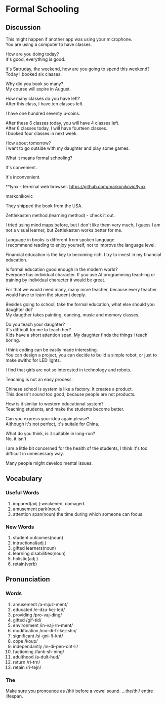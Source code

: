 # Formal Schooling
## Discussion
This might happen if another app was using your microphone.  
You are using a computer to have classes.  

How are you doing today?  
It's good, everything is good.  

It's Satruday, the weekend, how are you going to spend this weekend?  
Today I booked six classes.  

Why did you book so many?  
My course will expire in August.  

How many classes do you have left?  
After this class, I have ten classes left.  

I have one hundred seventy u-coins.  

After these 6 classes today, you will have 4 classes left.  
After 6 classes today, I will have fourteen classes.  
I booked four classes in next week.  

How about tomorrow?  
I want to go outside with my daughter and play some games.

What it means formal schooling?  

It's convenient.  

It's inconvenient.  

**lynx - terminal web browser. https://github.com/markonikovic/lynx

markonikovic

They shipped the book from the USA.  

Zettlekasten method.(learning method) - check it out.  

I tried using mind maps before, but I don't like them very much, I guess I am not a visual learner, but Zettlekasten works better for me.  

Language in books is different from spoken language.  
I recommend reading to enjoy yourself, not to improve the language level.  

Financial education is the key to becoming rich. I try to invest in my financial education.   

Is formal education good enough in the modern world?  
Everyone has individual character. If you use AI programming teaching or training by individual character it would be great.   

For that we would need many, many more teacher, because every teacher would have to learn the student deeply.  

Besides going to school, take the formal education, what else should you daughter do?  
My daugther takes painting, dancing, music and memory classes.  

Do you teach your daughter?  
It's difficult for me to teach her?  
Kids have a short attention span. My daughter finds the things I teach boring.   

I think coding can be easily made interesting.  
You can design a project, you can decide to build a simple robot, or just to make swithc for LED lights.  

I find that girls are not so interested in technology and robots.  

Teaching is not an easy process.  

Chinese school is system is like a factory. It creates a product.  
This doesn't sound too good, because people are not products.  

How is it similar to western educational system?  
Teaching students, and make the students become better.  

Can you express your idea again please?  
Although it's not perfect, it's suitale for China.  

What do you think, is it suitable in long-run?  
No, it isn't.  

I am a little bit concerned for the health of the students, I think it's too difficult in unnecessary way.    

Many people might develop mental issues.  

## Vocabulary
### Useful Words
1. impared(adj.):weakened, damaged.
1. amusement park(noun)
1. attention span(noun):the time during which someone can focus.

### New Words
1. student outcomes(noun)
1. intructional(adj.)
1. gifted learners(noun)
1. learning disabilities(noun)
1. holistic(adj.)
1. retain(verb)

## Pronunciation
### Words
1. amusement /a-mjuz-ment/
1. educated /e-dzu-kej-ted/
1. providing /pro-vaj-ding/
1. gifted /gif-tid/
1. environment /in-vaj-rn-ment/
1. modification /mo-di-fi-kej-shn/
1. significant /si-gni-fi-knt/
1. cope /koup/
1. independantly /in-di-pen-dnt-li/
1. fuctioning /fank-sh-ning/
1. adulthood /a-dult-hud/
1. return /ri-trn/
1. retain /ri-tejn/

### The
Make sure you pronounce as /thi/ before a vowel sound.
...the/thi/ entire lifespan.
